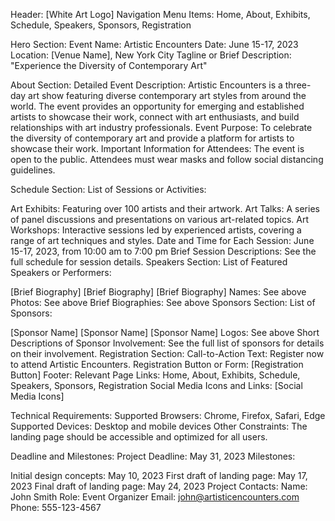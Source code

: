 Header:
[White Art Logo]
Navigation Menu Items: Home, About, Exhibits, Schedule, Speakers, Sponsors, Registration

Hero Section:
Event Name: Artistic Encounters
Date: June 15-17, 2023
Location: [Venue Name], New York City
Tagline or Brief Description: "Experience the Diversity of Contemporary Art"

About Section:
Detailed Event Description: Artistic Encounters is a three-day art show featuring diverse contemporary art styles from around the world. The event provides an opportunity for emerging and established artists to showcase their work, connect with art enthusiasts, and build relationships with art industry professionals.
Event Purpose: To celebrate the diversity of contemporary art and provide a platform for artists to showcase their work.
Important Information for Attendees: The event is open to the public. Attendees must wear masks and follow social distancing guidelines.

Schedule Section:
List of Sessions or Activities:

Art Exhibits: Featuring over 100 artists and their artwork.
Art Talks: A series of panel discussions and presentations on various art-related topics.
Art Workshops: Interactive sessions led by experienced artists, covering a range of art techniques and styles.
Date and Time for Each Session: June 15-17, 2023, from 10:00 am to 7:00 pm
Brief Session Descriptions: See the full schedule for session details.
Speakers Section:
List of Featured Speakers or Performers:

[Brief Biography]
[Brief Biography]
[Brief Biography]
Names: See above
Photos: See above
Brief Biographies: See above
Sponsors Section:
List of Sponsors:

[Sponsor Name]
[Sponsor Name]
[Sponsor Name]
Logos: See above
Short Descriptions of Sponsor Involvement: See the full list of sponsors for details on their involvement.
Registration Section:
Call-to-Action Text: Register now to attend Artistic Encounters.
Registration Button or Form: [Registration Button]
Footer:
Relevant Page Links: Home, About, Exhibits, Schedule, Speakers, Sponsors, Registration
Social Media Icons and Links: [Social Media Icons]

Technical Requirements:
Supported Browsers: Chrome, Firefox, Safari, Edge
Supported Devices: Desktop and mobile devices
Other Constraints: The landing page should be accessible and optimized for all users.

Deadline and Milestones:
Project Deadline: May 31, 2023
Milestones:

Initial design concepts: May 10, 2023
First draft of landing page: May 17, 2023
Final draft of landing page: May 24, 2023
Project Contacts:
Name: John Smith
Role: Event Organizer
Email: john@artisticencounters.com
Phone: 555-123-4567